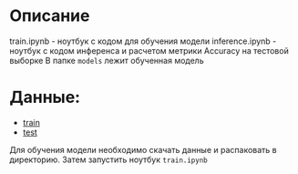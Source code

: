 # Описание
train.ipynb - ноутбук с кодом для обучения модели
inference.ipynb - ноутбук с кодом инференса и расчетом метрики Accuracy на тестовой выборке
В папке `models` лежит обученная модель

# Данные:
 - [train](https://drive.google.com/file/d/1p8Cus4HRUCWzXEom4F3Mctqr6TdDXPxN/view?usp=sharing)
 - [test](https://drive.google.com/file/d/1EPCeGAzj2fbGmQF3Nr0n4WmV2d-7ff5k/view?usp=sharing)
 
 Для обучения модели необходимо скачать данные и распаковать в директорию. Затем запустить ноутбук `train.ipynb`
 
